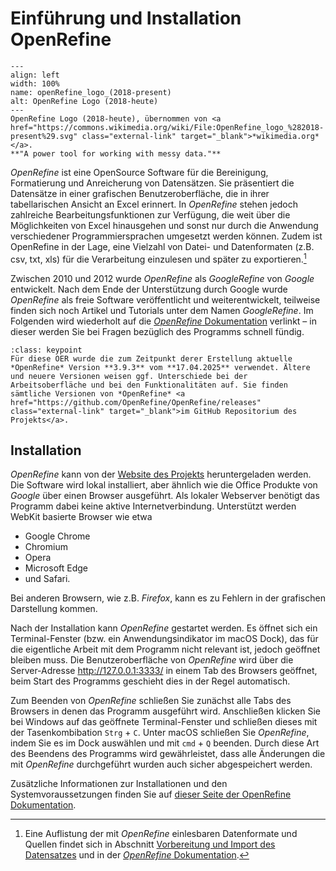 # Einführung und Installation OpenRefine
```{figure} ../../assets/bereinigung/openRefine/einführung/OpenRefine_logo_(2018-present).svg
---
align: left
width: 100%
name: openRefine_logo_(2018-present)
alt: OpenRefine Logo (2018-heute)
---
OpenRefine Logo (2018-heute), übernommen von <a href="https://commons.wikimedia.org/wiki/File:OpenRefine_logo_%282018-present%29.svg" class="external-link" target="_blank">*wikimedia.org*</a>.
**"A power tool for working with messy data."**
```

*OpenRefine* ist eine OpenSource Software für die Bereinigung, Formatierung und Anreicherung von Datensätzen. Sie präsentiert die Datensätze in einer grafischen Benutzeroberfläche, die in ihrer tabellarischen Ansicht an Excel erinnert. In *OpenRefine* stehen jedoch zahlreiche Bearbeitungsfunktionen zur Verfügung, die weit über die Möglichkeiten von Excel hinausgehen und sonst nur durch die Anwendung verschiedener Programmiersprachen umgesetzt werden können. Zudem ist OpenRefine in der Lage, eine Vielzahl von Datei- und Datenformaten (z.B. csv, txt, xls) für die Verarbeitung einzulesen und später zu exportieren.[^1]

Zwischen 2010 und 2012 wurde *OpenRefine* als *GoogleRefine* von *Google* entwickelt. Nach dem Ende der Unterstützung durch Google wurde *OpenRefine* als freie Software veröffentlicht und weiterentwickelt, teilweise finden sich noch Artikel und Tutorials unter dem Namen *GoogleRefine*. 
Im Folgenden wird wiederholt auf die <a href="https://openrefine.org/docs" class="external-link" target="_blank">*OpenRefine* Dokumentation</a> verlinkt – in dieser werden Sie bei Fragen bezüglich des Programms schnell fündig.

```{admonition} OpenRefine Versionen
:class: keypoint
Für diese OER wurde die zum Zeitpunkt derer Erstellung aktuelle *OpenRefine* Version **3.9.3** vom **17.04.2025** verwendet. Ältere und neuere Versionen weisen ggf. Unterschiede bei der Arbeitsoberfläche und bei den Funktionalitäten auf. Sie finden sämtliche Versionen von *OpenRefine* <a href="https://github.com/OpenRefine/OpenRefine/releases" class="external-link" target="_blank">im GitHub Repositorium des Projekts</a>. 
```
## Installation

*OpenRefine* kann von der <a href="https://openrefine.org/download" class="external-link" target="_blank">Website des Projekts</a> heruntergeladen werden. Die Software wird lokal installiert, aber ähnlich wie die Office Produkte von *Google* über einen Browser ausgeführt. Als lokaler Webserver benötigt das Programm dabei keine aktive Internetverbindung. Unterstützt werden WebKit basierte Browser wie etwa

- Google Chrome
- Chromium
- Opera
- Microsoft Edge
- und Safari.

Bei anderen Browsern, wie z.B. *Firefox*, kann es zu Fehlern in der grafischen Darstellung kommen.

Nach der Installation kann *OpenRefine* gestartet werden. Es öffnet sich ein Terminal-Fenster (bzw. ein Anwendungsindikator im macOS Dock), das für die eigentliche Arbeit mit dem Programm nicht relevant ist, jedoch geöffnet bleiben muss. Die Benutzeroberfläche von *OpenRefine* wird über die Server-Adresse <a href="http://127.0.0.1:3333/" class="external-link" target="_blank">http://127.0.0.1:3333/</a> in einem Tab des Browsers geöffnet, beim Start des Programms geschieht dies in der Regel automatisch. 

Zum Beenden von *OpenRefine* schließen Sie zunächst alle Tabs des Browsers in denen das Programm ausgeführt wird. Anschließen klicken Sie bei Windows auf das geöffnete Terminal-Fenster und schließen dieses mit der Tasenkombibation `Strg` + `C`. Unter macOS schließen Sie *OpenRefine*, indem Sie es im Dock auswählen und mit `cmd` + `Q` beenden. Durch diese Art des Beendens des Programms wird gewährleistet, dass alle Änderungen die mit *OpenRefine* durchgeführt wurden auch sicher abgespeichert werden.

Zusätzliche Informationen zur Installationen und den Systemvoraussetzungen finden Sie auf <a href="https://openrefine.org/docs/manual/installing" class="external-link" target="_blank">dieser Seite der OpenRefine Dokumentation</a>.

[^1]: Eine Auflistung der mit *OpenRefine* einlesbaren Datenformate und Quellen findet sich in Abschnitt [Vorbereitung und Import des Datensatzes](2_import.md) und in der <a href="https://openrefine.org/docs/manual/starting" class="external-link" target="_blank">*OpenRefine* Dokumentation</a>. 

